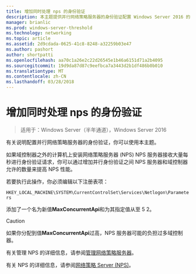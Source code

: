 ```yaml
---
title: 增加同时处理 nps 的身份验证
description: 本主题提供并行网络策略服务器的身份验证配置 Windows Server 2016 的说明进行操作。
manager: brianlic
ms.prod: windows-server-threshold
ms.technology: networking
ms.topic: article
ms.assetid: 2d9cdada-0625-41c8-8248-a32259b03e47
ms.author: pashort
author: shortpatti
ms.openlocfilehash: aa70c1a26e2c22d26545e1b46a6151d71a2b4095
ms.sourcegitcommit: 19d9da87d87c9eefbca7a3443d2b1df486b0b010
ms.translationtype: MT
ms.contentlocale: zh-CN
ms.lasthandoff: 03/28/2018
---
```

# <a name="increase-concurrent-authentications-processed-by-nps"></a>增加同时处理 nps 的身份验证

>适用于：Windows Server（半年通道），Windows Server 2016

有关说明配置并行网络策略服务器的身份验证，你可以使用本主题。

如果域控制器之外的计算机上安装网络策略服务器 \(NPS\) NPS 服务器接收大量每秒进行身份验证请求，你可以通过增加并行身份验证之间 NPS 服务器和域控制器允许的数量来提高 NPS 性能。

若要执行此操作，你必须编辑以下注册表项： 

`HKEY_LOCAL_MACHINE\SYSTEM\CurrentControlSet\Services\Netlogon\Parameters`

添加了一个名为新值**MaxConcurrentApi**和为其指定值从至 5 2。 

>[!CAUTION]
>如果你分配到值**MaxConcurrentApi**过高，NPS 服务器可能的负担过多域控制器。

有关管理 NPS 的详细信息，请参阅[管理网络策略服务器](nps-manage-top.md)。

有关 NPS 的详细信息，请参阅[网络策略 Server (NPS)](nps-top.md)。